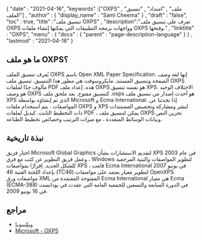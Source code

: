 {
  "date" : "2021-04-16",
  "keywords" :["OXPS" , "ملف" , "امتداد" , "تنسيق الملف"] ,
  "author" : {
    "display_name" : "Sami Cheema"
} ,
  "draft" : "false",
  "toc" : true,
  "title" :"تنسيق ملف OXPS" ,
  "description":"تعرف على تنسيق ملف OXPS وواجهات برمجة التطبيقات التي يمكنها إنشاء ملفات OXPS وفتحها." ,
  "linktitle" : "OXPS",
  "menu" : {
    "docs" : {
      "parent" : "page-description-language"
}
} ,
  "lastmod" : "2021-04-16"
}

## ما هو ملف OXPS؟ ##

يُعرف تنسيق الملف OXPS باسم Open XML Paper Specification. إنها لغة وصف الصفحة وتنسيق المستند. مايكروسوفت هي مطور هذا التنسيق. تنسيق ملف OXPS مألوف جدًا لملفات PDF هذه. إعداد ملف OXPS هو نفسه تنسيق XPS. الاختلاف الوحيد هو وصف OXPS كتنسيق مفتوح. يعد ملحق ملف .oxps هو أحدث إصدار من تنسيق ملف XPS الذي تم إنشاؤه بواسطة Microsoft و Ecma International. إذا تحدثنا عن المواصفات ، يتم استخدام ملفات OXPS و XPS لنشر ومشاركة وتخصيص المستندات ذات التخطيط الثابت. كبديل لملفات PDF ، يمكن لتنسيق ملف OXPS تخزين النص وبيانات الوسائط المتعددة ، مع ميزات الترتيب وخصائص تخطيط الطباعة.

## نبذة تاريخية ##

اختار فريق Microsoft Global Graphics لتقديم الاستشارات بشأن XPS في عام 2003 ، وعمل فريق التطوير عن كثب مع فرق Windows لتطوير المواصفات والبنية المرجعية للشكل الجديد. إقرارًا بمواصفات XPS ، قامت Ecma International في يونيو 2007 بإعداد اللجنة الفنية 46 (TC46) لتطوير معيار يعتمد على مواصفات OpenXPS. مواصفات ورق XML المفتوحة المعتمدة من Ecma International هي معيار Ecma (ECMA-388) في الدورة السابعة والتسعين للجمعية العامة التي عقدت في بودابست في 16 يونيو 2009.

## مراجع ##

* [ويكيبيديا](https://en.wikipedia.org/wiki/Open_XML_Paper_Specification)
* [Microsoft - OXPS](https://support.microsoft.com/en-us/topic/you-cannot-open-an-oxps-file-in-windows-7-or-in-windows-server-2008-r2-7b483a76-0fee-1bc8-8d09-4f30b9c0a251)
